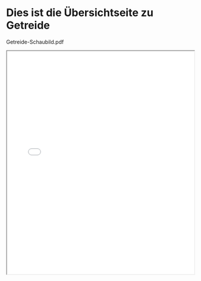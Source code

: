 # Dies ist die Übersichtseite zu Getreide

Getreide-Schaubild.pdf

<iframe src="Getreide-Schaubild.pdf" width="100%" height="600px">
  Your browser does not support PDFs. <a href="Getreide-Schaubild.pdf">Download the PDF</a>.
</iframe>
